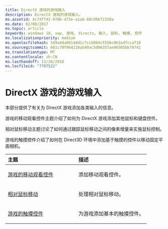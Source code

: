 ```yaml
---
title: DirectX 游戏的游戏输入
description: DirectX 游戏的游戏输入。
ms.assetid: 4c7dff42-978b-475e-a1a6-88c99bf2350a
ms.date: 02/08/2017
ms.topic: article
keywords: windows 10, uwp, 游戏, directx, 输入, 鼠标, 触摸, 控件
ms.localizationpriority: medium
ms.openlocfilehash: 549a4da0614dd1c7cc6884c5556c061edfccaf18
ms.sourcegitcommit: 681c70f964210ab49ac5d06357ae96505bb78741
ms.translationtype: MT
ms.contentlocale: zh-CN
ms.lasthandoff: 11/26/2018
ms.locfileid: "7707522"
---
```

# <a name="game-input-for-directx-games"></a>DirectX 游戏的游戏输入

本部分提供了有关为 DirectX 游戏添加各类输入的信息。

游戏的移动观看控件主题介绍了如何为 DirectX 游戏添加其他鼠标和键盘控件。

相对鼠标移动主题讨论了如何通过跟踪鼠标移动之间的像素增量来实施鼠标控制。

游戏的触摸控件介绍了如何在 Direct3D 环境中添加基于触摸的控件以移动固定平面相机。

<table>
<colgroup>
<col width="50%" />
<col width="50%" />
</colgroup>
<thead>
<tr class="header">
<th align="left">主题</th>
<th align="left">描述</th>
</tr>
</thead>
<tbody>
<tr class="odd">
<td align="left"><p><a href="tutorial--adding-move-look-controls-to-your-directx-game.md">游戏的移动观看控件</a></p></td>
<td align="left"><p>添加移动观看控件。</p></td>
</tr>
<tr class="even">
<td align="left"><p><a href="relative-mouse-movement.md">相对鼠标移动</a></p></td>
<td align="left"><p>处理相对鼠标移动。</p></td>
</tr>
<tr class="odd">
<td align="left"><p><a href="tutorial--adding-touch-controls-to-your-directx-game.md">游戏的触摸控件</a></p></td>
<td align="left"><p>为游戏添加基本的触摸控件。</p></td>
</tr>
</tbody>
</table>